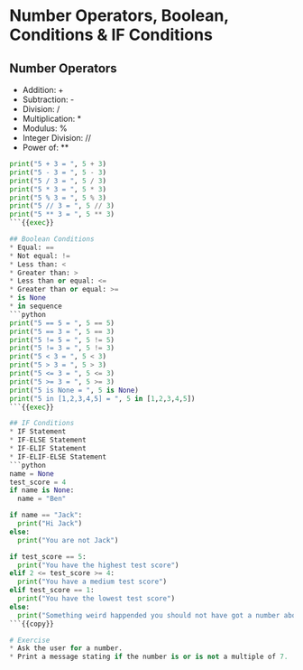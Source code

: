 # Number Operators, Boolean, Conditions & IF Conditions

## Number Operators
* Addition: +
* Subtraction: -
* Division: /
* Multiplication: *
* Modulus: %
* Integer Division: //
* Power of: **
```python
print("5 + 3 = ", 5 + 3)
print("5 - 3 = ", 5 - 3)
print("5 / 3 = ", 5 / 3)
print("5 * 3 = ", 5 * 3)
print("5 % 3 = ", 5 % 3)
print("5 // 3 = ", 5 // 3)
print("5 ** 3 = ", 5 ** 3)
```{{exec}}

## Boolean Conditions
* Equal: ==
* Not equal: !=
* Less than: <
* Greater than: >
* Less than or equal: <=
* Greater than or equal: >=
* is None
* in sequence
```python
print("5 == 5 = ", 5 == 5)
print("5 == 3 = ", 5 == 3)
print("5 != 5 = ", 5 != 5)
print("5 != 3 = ", 5 != 3)
print("5 < 3 = ", 5 < 3)
print("5 > 3 = ", 5 > 3)
print("5 <= 3 = ", 5 <= 3)
print("5 >= 3 = ", 5 >= 3)
print("5 is None = ", 5 is None)
print("5 in [1,2,3,4,5] = ", 5 in [1,2,3,4,5])
```{{exec}}

## IF Conditions
* IF Statement
* IF-ELSE Statement
* IF-ELIF Statement
* IF-ELIF-ELSE Statement
```python
name = None
test_score = 4
if name is None:
  name = "Ben"

if name == "Jack":
  print("Hi Jack")
else:
  print("You are not Jack")

if test_score == 5:
  print("You have the highest test score")
elif 2 <= test_score >= 4:
  print("You have a medium test score")
elif test_score == 1:
  print("You have the lowest test score")
else:
  print("Something weird happended you should not have got a number above 5 or lower than 1")
```{{copy}}

# Exercise
* Ask the user for a number.
* Print a message stating if the number is or is not a multiple of 7.